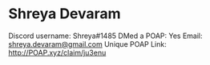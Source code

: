 # Shreya Devaram

Discord username: Shreya#1485
DMed a POAP: Yes
Email: shreya.devaram@gmail.com
Unique POAP Link: http://POAP.xyz/claim/ju3enu
